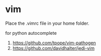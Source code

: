 vim
===

Place the .vimrc file in your home folder.

for python autocomplete 
  1. https://github.com/tpope/vim-pathogen
  2. https://github.com/davidhalter/jedi-vim
